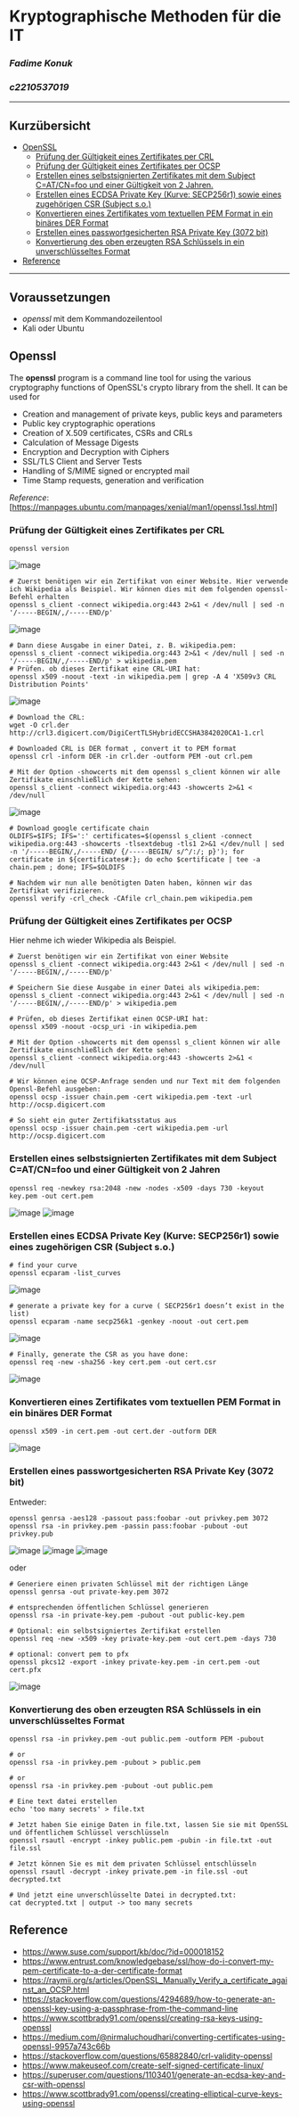 # Kryptographische Methoden für die IT

### *Fadime Konuk*
### *c2210537019*
___
## Kurzübersicht
- [OpenSSL](#ueberschriften)
	- [Prüfung der Gültigkeit eines Zertifikates per CRL](#crl)
	- [Prüfung der Gültigkeit eines Zertifikates per OCSP](#ocsp)
  - [Erstellen eines selbstsignierten Zertifikates mit dem Subject C=AT/CN=foo
und einer Gültigkeit von 2 Jahren.](#at)
  - [Erstellen eines ECDSA Private Key (Kurve: SECP256r1) sowie eines
zugehörigen CSR (Subject s.o.)](#crs)
  - [Konvertieren eines Zertifikates vom textuellen PEM Format in ein binäres
DER Format](#der)
  - [Erstellen eines passwortgesicherten RSA Private Key (3072 bit)](#rsa)
  - [Konvertierung des oben erzeugten RSA Schlüssels in ein unverschlüsseltes
Format](#rsa1)
- [Reference](#ref)
___

## Voraussetzungen
  - _openssl_ mit dem Kommandozeilentool
  - Kali oder Ubuntu

<a name="ueberschriften"></a>
## Openssl

The __openssl__ program is a command line tool for using the various cryptography functions of OpenSSL's crypto library from the shell.  It can be used for
  - Creation and management of private keys, public keys and parameters
  - Public key cryptographic operations
  - Creation of X.509 certificates, CSRs and CRLs
  - Calculation of Message Digests
  - Encryption and Decryption with Ciphers
  - SSL/TLS Client and Server Tests
  - Handling of S/MIME signed or encrypted mail
  - Time Stamp requests, generation and verification
  
_Reference_: [https://manpages.ubuntu.com/manpages/xenial/man1/openssl.1ssl.html]

<a name="crl"></a>
### Prüfung der Gültigkeit eines Zertifikates per CRL

```
openssl version
```
![image](https://user-images.githubusercontent.com/59235025/194764971-4d8d1a9a-001b-4706-9e1a-914e622cfef3.png)

```
# Zuerst benötigen wir ein Zertifikat von einer Website. Hier verwende ich Wikipedia als Beispiel. Wir können dies mit dem folgenden openssl-Befehl erhalten
openssl s_client -connect wikipedia.org:443 2>&1 < /dev/null | sed -n '/-----BEGIN/,/-----END/p'
```
![image](https://user-images.githubusercontent.com/59235025/194765055-17247c8a-bea1-4b43-b495-c651746caee1.png)

```
# Dann diese Ausgabe in einer Datei, z. B. wikipedia.pem:
openssl s_client -connect wikipedia.org:443 2>&1 < /dev/null | sed -n '/-----BEGIN/,/-----END/p' > wikipedia.pem
# Prüfen. ob dieses Zertifikat eine CRL-URI hat:
openssl x509 -noout -text -in wikipedia.pem | grep -A 4 'X509v3 CRL Distribution Points'
```
![image](https://user-images.githubusercontent.com/59235025/194765190-701d82e4-a04b-4ca5-b6f1-6fe45968b7a7.png)

```
# Download the CRL:
wget -O crl.der http://crl3.digicert.com/DigiCertTLSHybridECCSHA3842020CA1-1.crl

# Downloaded CRL is DER format , convert it to PEM format
openssl crl -inform DER -in crl.der -outform PEM -out crl.pem

# Mit der Option -showcerts mit dem openssl s_client können wir alle Zertifikate einschließlich der Kette sehen:
openssl s_client -connect wikipedia.org:443 -showcerts 2>&1 < /dev/null
```
![image](https://user-images.githubusercontent.com/59235025/194765618-852bc2d4-1a74-4682-8f06-8bc6d88bce61.png)

```
# Download google certificate chain
OLDIFS=$IFS; IFS=':' certificates=$(openssl s_client -connect wikipedia.org:443 -showcerts -tlsextdebug -tls1 2>&1 </dev/null | sed -n '/-----BEGIN/,/-----END/ {/-----BEGIN/ s/^/:/; p}'); for certificate in ${certificates#:}; do echo $certificate | tee -a chain.pem ; done; IFS=$OLDIFS

# Nachdem wir nun alle benötigten Daten haben, können wir das Zertifikat verifizieren.
openssl verify -crl_check -CAfile crl_chain.pem wikipedia.pem
```

<a name="ocsp"></a>
### Prüfung der Gültigkeit eines Zertifikates per OCSP

Hier nehme ich wieder Wikipedia als Beispiel.

```
# Zuerst benötigen wir ein Zertifikat von einer Website
openssl s_client -connect wikipedia.org:443 2>&1 < /dev/null | sed -n '/-----BEGIN/,/-----END/p'
```

```
# Speichern Sie diese Ausgabe in einer Datei als wikipedia.pem:
openssl s_client -connect wikipedia.org:443 2>&1 < /dev/null | sed -n '/-----BEGIN/,/-----END/p' > wikipedia.pem

# Prüfen, ob dieses Zertifikat einen OCSP-URI hat:
openssl x509 -noout -ocsp_uri -in wikipedia.pem

# Mit der Option -showcerts mit dem openssl s_client können wir alle Zertifikate einschließlich der Kette sehen:
openssl s_client -connect wikipedia.org:443 -showcerts 2>&1 < /dev/null

# Wir können eine OCSP-Anfrage senden und nur Text mit dem folgenden Opensl-Befehl ausgeben:
openssl ocsp -issuer chain.pem -cert wikipedia.pem -text -url http://ocsp.digicert.com

# So sieht ein guter Zertifikatsstatus aus
openssl ocsp -issuer chain.pem -cert wikipedia.pem -url http://ocsp.digicert.com
```

<a name="at"></a>
### Erstellen eines selbstsignierten Zertifikates mit dem Subject C=AT/CN=foo und einer Gültigkeit von 2 Jahren

```
openssl req -newkey rsa:2048 -new -nodes -x509 -days 730 -keyout key.pem -out cert.pem
```

![image](https://user-images.githubusercontent.com/59235025/194767620-a19452d1-6bee-4bb9-887e-cf26e239457e.png)
![image](https://user-images.githubusercontent.com/59235025/194767723-1c0e8b7e-db06-452a-8e6c-de2e5b78829f.png)

<a name="crs"></a>
### Erstellen eines ECDSA Private Key (Kurve: SECP256r1) sowie eines zugehörigen CSR (Subject s.o.)

```
# find your curve
openssl ecparam -list_curves
````
![image](https://user-images.githubusercontent.com/59235025/194767851-b686f56b-dd24-41eb-bc05-08b029b1cbf1.png)

```
# generate a private key for a curve ( SECP256r1 doesn’t exist in the list)
openssl ecparam -name secp256k1 -genkey -noout -out cert.pem
```
![image](https://user-images.githubusercontent.com/59235025/194767927-58059efe-2251-4db0-b127-8096bd820f17.png)

```
# Finally, generate the CSR as you have done:
openssl req -new -sha256 -key cert.pem -out cert.csr
```
![image](https://user-images.githubusercontent.com/59235025/194768002-209adc02-1975-4994-9224-54775e6990a3.png)


<a name="der"></a>
### Konvertieren eines Zertifikates vom textuellen PEM Format in ein binäres DER Format

```
openssl x509 -in cert.pem -out cert.der -outform DER
```

![image](https://user-images.githubusercontent.com/59235025/194769679-de892cb1-f47a-4918-a0b6-5d2ec3e94114.png)

<a name="rsa"></a>
### Erstellen eines passwortgesicherten RSA Private Key (3072 bit)

Entweder:

```
openssl genrsa -aes128 -passout pass:foobar -out privkey.pem 3072
openssl rsa -in privkey.pem -passin pass:foobar -pubout -out privkey.pub
```
![image](https://user-images.githubusercontent.com/59235025/194769797-9ef810ec-cc2d-4382-9a6b-c8f02a577853.png)
![image](https://user-images.githubusercontent.com/59235025/194769810-1a84967a-ea8d-4c2e-962e-d97ff2e7793f.png)
![image](https://user-images.githubusercontent.com/59235025/194769834-955949ad-4e0b-4ca2-bca3-b64c0833b4d9.png)

oder

```
# Generiere einen privaten Schlüssel mit der richtigen Länge
openssl genrsa -out private-key.pem 3072

# entsprechenden öffentlichen Schlüssel generieren
openssl rsa -in private-key.pem -pubout -out public-key.pem

# Optional: ein selbstsigniertes Zertifikat erstellen
openssl req -new -x509 -key private-key.pem -out cert.pem -days 730

# optional: convert pem to pfx
openssl pkcs12 -export -inkey private-key.pem -in cert.pem -out cert.pfx
```
![image](https://user-images.githubusercontent.com/59235025/194769900-cf32fe2f-7753-42fc-9d3a-55ce3e7cba6d.png)

<a name="rsa1"></a>
### Konvertierung des oben erzeugten RSA Schlüssels in ein unverschlüsseltes Format

```
openssl rsa -in privkey.pem -out public.pem -outform PEM -pubout

# or
openssl rsa -in privkey.pem -pubout > public.pem

# or
openssl rsa -in privkey.pem -pubout -out public.pem

# Eine text datei erstellen
echo 'too many secrets' > file.txt

# Jetzt haben Sie einige Daten in file.txt, lassen Sie sie mit OpenSSL und öffentlichem Schlüssel verschlüsseln
openssl rsautl -encrypt -inkey public.pem -pubin -in file.txt -out file.ssl

# Jetzt können Sie es mit dem privaten Schlüssel entschlüsseln
openssl rsautl -decrypt -inkey private.pem -in file.ssl -out decrypted.txt

# Und jetzt eine unverschlüsselte Datei in decrypted.txt:
cat decrypted.txt | output -> too many secrets
```

<a name="ref"></a>
## Reference

- <https://www.suse.com/support/kb/doc/?id=000018152>
- <https://www.entrust.com/knowledgebase/ssl/how-do-i-convert-my-pem-certificate-to-a-der-certificate-format>
- <https://raymii.org/s/articles/OpenSSL_Manually_Verify_a_certificate_against_an_OCSP.html>
- <https://stackoverflow.com/questions/4294689/how-to-generate-an-openssl-key-using-a-passphrase-from-the-command-line>
- <https://www.scottbrady91.com/openssl/creating-rsa-keys-using-openssl>
- <https://medium.com/@nirmaluchoudhari/converting-certificates-using-openssl-9957a743c66b>
- <https://stackoverflow.com/questions/65882840/crl-validity-openssl>
- <https://www.makeuseof.com/create-self-signed-certificate-linux/>
- <https://superuser.com/questions/1103401/generate-an-ecdsa-key-and-csr-with-openssl>
- <https://www.scottbrady91.com/openssl/creating-elliptical-curve-keys-using-openssl>
